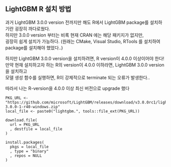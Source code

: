## LightGBM R 설치 방법
과거 LightGBM 3.0.0 version 전까지만 해도 R에서 LightGBM package를 설치하기란 굉장히 까다로웠다.   
하지만 3.0.0 version 부터는 비록 현재 CRAN 에는 해당 패키지가 없지만,  
굉장히 쉽게 설치가 가능하다. (원래는 CMake, Visual Studio, RTools 를 설치하여 package를 
설치해야 했었다..)

하지만 LightGBM 3.0.0 version을 설치하려면, R version이 4.0.0 이상이어야 한다!  
만약 현재 설치하고자 하는 R의 version이 4.0.0 이하라면, LightGBM 3.0.0 version을 설치하고  
모델 생성 함수를 실행하면, R이 강제적으로 terminate 되는 오류가 발생한다..  

따라서 나는 R-version을 4.0.0 이상 최신 버전으로 upgrade 했다 

~~~
PKG_URL <- "https://github.com/microsoft/LightGBM/releases/download/v3.0.0rc1/lightgbm-3.0.0-1-r40-windows.zip"
local_file <- paste0("lightgbm.", tools::file_ext(PKG_URL))

download.file(
  url = PKG_URL
  , destfile = local_file
)

install.packages(
  pkgs = local_file
  , type = "binary"
  , repos = NULL
)
~~~


